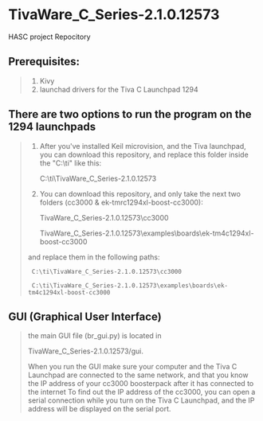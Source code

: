 TivaWare_C_Series-2.1.0.12573
=============================

HASC project Repocitory

## Prerequisites:

> 1) Kivy
> 2) launchad drivers for the Tiva C Launchpad 1294

## There are two options to run the program on the 1294 launchpads
> 1) After you've installed Keil microvision, and the Tiva launchpad, you can download this repository, and replace this
> folder inside the "C:\ti" like this:
>
>      C:\ti\TivaWare_C_Series-2.1.0.12573
>
> 2) You can download this repository, and only take the next two folders (cc3000 & ek-tmrc1294xl-boost-cc3000):
>
>      TivaWare_C_Series-2.1.0.12573\cc3000
>
>      TivaWare_C_Series-2.1.0.12573\examples\boards\ek-tm4c1294xl-boost-cc3000
>
> and replace them in the following paths:
>
>      C:\ti\TivaWare_C_Series-2.1.0.12573\cc3000
>
>      C:\ti\TivaWare_C_Series-2.1.0.12573\examples\boards\ek-tm4c1294xl-boost-cc3000
>
## GUI (Graphical User Interface)
> the main GUI file (br_gui.py) is located in 
>
> TivaWare_C_Series-2.1.0.12573/gui.
>
> When you run the GUI make sure your computer and the Tiva C Launchpad are connected to the same network, and that you know
> the IP address of your cc3000 boosterpack after it has connected to the internet
> To find out the IP address of the cc3000, you can open a serial connection while you turn on the Tiva C Launchpad, and
> the IP address will be displayed on the serial port.
